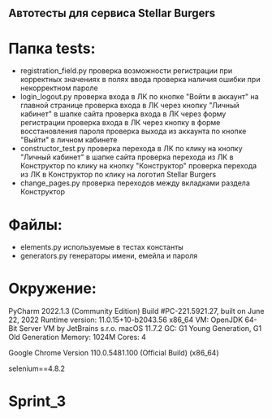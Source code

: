 ## Автотесты для сервиса Stellar Burgers

# Папка tests:
- registration_field.py   проверка возможности регистрации при корректных значениях в полях ввода 
                          проверка наличия ошибки при некорректном пароле
- login_logout.py         проверка входа в ЛК по кнопке "Войти в аккаунт" на главной странице
                          проверка входа в ЛК через кнопку "Личный кабинет" в шапке сайта
                          проверка входа в ЛК через форму регистрации
                          проверка входа в ЛК через кнопку в форме восстановления пароля
                          проверка выхода из аккаунта по кнопке "Выйти" в личном кабинете
- constructor_test.py     проверка перехода в ЛК по клику на кнопку "Личный кабинет" в шапке сайта
                          проверка перехода из ЛК в Конструктор по клику на кнопку "Конструктор"
                          проверка перехода из ЛК в Конструктор по клику на логотип Stellar Burgers
- change_pages.py         проверка переходов между вкладками раздела Конструктор

# Файлы:
- elements.py             используемые в тестах константы
- generators.py           генераторы имени, емейла и пароля

# Окружение:

PyCharm 2022.1.3 (Community Edition)
Build #PC-221.5921.27, built on June 22, 2022
Runtime version: 11.0.15+10-b2043.56 x86_64
VM: OpenJDK 64-Bit Server VM by JetBrains s.r.o.
macOS 11.7.2
GC: G1 Young Generation, G1 Old Generation
Memory: 1024M
Cores: 4

Google Chrome
Version 110.0.5481.100 (Official Build) (x86_64)

selenium==4.8.2
# Sprint_3
